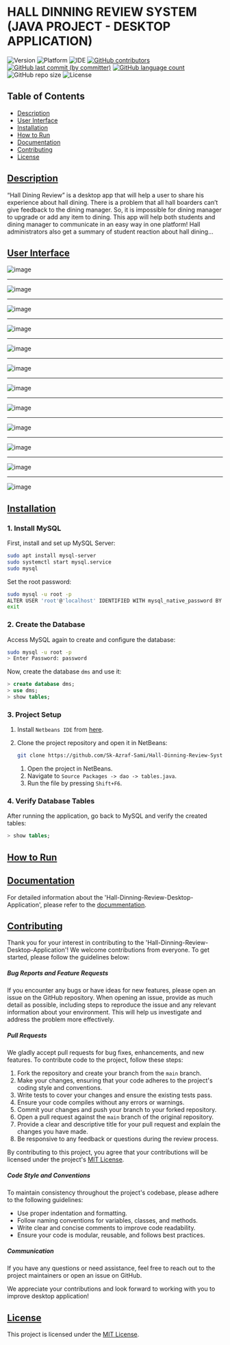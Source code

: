 # HALL DINNING REVIEW SYSTEM (JAVA PROJECT - DESKTOP APPLICATION)

![Version](https://img.shields.io/badge/Version-1.0-blue.svg?style=plastic&logo=appveyor&logoColor=white&color=blueviolet)
![Platform](https://img.shields.io/badge/Platform-Windows%20%7C%20Linux-blue.svg?style=plastic&logo=windows&logoColor=white&color=green)
![IDE](https://img.shields.io/badge/IDE-NetBeans-brightgreen.svg?style=plastic&logo=apache-netbeans-ide&logoColor=white&color=yellowgreen)
[![GitHub contributors](https://img.shields.io/github/contributors-anon/Sk-Azraf-Sami/Hall-Dinning-Review-System?style=plastic&labelColor=&color=blue&logo=)](https://github.com/Sk-Azraf-Sami/Hall-Dinning-Review-System/graphs/contributors)
[![GitHub last commit (by committer)](https://img.shields.io/github/last-commit/Sk-Azraf-Sami/Hall-Dinning-Review-System?style=plastic&labelColor=&color=blue&logo=)](https://github.com/Sk-Azraf-Sami/Hall-Dinning-Review-System/commits/main)
[![GitHub language count](https://img.shields.io/github/languages/count/Sk-Azraf-Sami/Hall-Dinning-Review-System?style=plastic&labelColor=&color=blue&logo=)](https://github.com/Sk-Azraf-Sami/Hall-Dinning-Review-System/search?l=python&type=Code)
![GitHub repo size](https://img.shields.io/github/repo-size/Sk-Azraf-Sami/Hall-Dinning-Review-System?style=plastic)
![License](https://img.shields.io/badge/License-[MIT]-blue.svg?style=plastic&color=orange&logo=GitHub)



## Table of Contents 
- [Description](#description)
- [User Interface](#user-interface)
- [Installation](#installation)
- [How to Run](#how-to-run)
- [Documentation](#documentation)
- [Contributing](#contributing)
- [License](#license)

## [Description](#description)
“Hall Dining Review” is a desktop app that will help a user to share his experience about hall dining. There is a problem that all hall boarders can’t give feedback to the dining manager. So, it is impossible for dining manager to upgrade or add any item to dining. This app will help both students and dining manager to communicate in an easy way in one platform! Hall administrators also get a summary of student reaction about hall dining…

## [User Interface](#user-interface)
![image](https://github.com/user-attachments/assets/4918e977-26bd-4266-85ed-30d1d0e5f4e8)

------------

![image](https://github.com/user-attachments/assets/3cbd86d4-e62c-4d67-bdf6-76336a852419)

---------------

![image](https://github.com/user-attachments/assets/12cd1e34-87be-439d-aa7b-f259bd4a65e0)

-------

![image](https://github.com/user-attachments/assets/2b312760-7887-4b63-8f63-e0566cc9776e)

------------------

![image](https://github.com/user-attachments/assets/424fbce2-18d5-406e-8ee4-9b3e21e2717a)

---------------

![image](https://github.com/user-attachments/assets/6c1e04d9-d077-438a-8fae-7bdc442c29c5)

-----------------

![image](https://github.com/user-attachments/assets/484de63e-7389-421d-9b44-905936cd5b53)

----------------

![image](https://github.com/user-attachments/assets/a30d1fd6-b77f-46c4-b673-d2be12b75b2f)

---------------

![image](https://github.com/user-attachments/assets/2e9df894-abb0-4748-95e2-75d3130b9f91)

--------------

![image](https://github.com/user-attachments/assets/15b2ff3a-6313-4adf-b09b-540e4bdb4312)

-----------

![image](https://github.com/user-attachments/assets/982ab7f4-3567-423e-b65d-5e46ef9e1bf8)

-----------

![image](https://github.com/user-attachments/assets/7b177d93-e8fc-4488-a655-9111f22f0d38)



## [Installation](#installation)

### 1. Install MySQL
   First, install and set up MySQL Server:
   ```bash
   sudo apt install mysql-server
   sudo systemctl start mysql.service
   sudo mysql
   ```
   Set the root password:
   ```bash
   sudo mysql -u root -p
   ALTER USER 'root'@'localhost' IDENTIFIED WITH mysql_native_password BY 'password';
   exit
   ```

### 2. Create the Database
   Access MySQL again to create and configure the database:
   ```bash
   sudo mysql -u root -p
   > Enter Password: password
   ```
   Now, create the database `dms` and use it:
   ```sql
   > create database dms;
   > use dms;
   > show tables;
   ```

### 3. Project Setup

1. Install `Netbeans IDE` from [here](https://netbeans.apache.org/front/main/index.html).
   
2. Clone the project repository and open it in NetBeans:
   ```bash
   git clone https://github.com/Sk-Azraf-Sami/Hall-Dinning-Review-System.git
   ```
      1. Open the project in NetBeans.
      2. Navigate to `Source Packages -> dao -> tables.java`.
      3. Run the file by pressing `Shift+F6`.

### 4. Verify Database Tables
   After running the application, go back to MySQL and verify the created tables:
   ```sql
   > show tables;
   ```


##  [How to Run](#how-to-run)


## [Documentation](#documentation)

For detailed information about the 'Hall-Dinning-Review-Desktop-Application', please refer to the [docummentation](Hall-Dining-Review-Java-Project.pdf).


## [Contributing](#contributing)

Thank you for your interest in contributing to the 'Hall-Dinning-Review-Desktop-Application'! We welcome contributions from everyone. To get started, please follow the guidelines below:

##### Bug Reports and Feature Requests

If you encounter any bugs or have ideas for new features, please open an issue on the GitHub repository. When opening an issue, provide as much detail as possible, including steps to reproduce the issue and any relevant information about your environment. This will help us investigate and address the problem more effectively.

##### Pull Requests

We gladly accept pull requests for bug fixes, enhancements, and new features. To contribute code to the project, follow these steps:

1. Fork the repository and create your branch from the `main` branch.
2. Make your changes, ensuring that your code adheres to the project's coding style and conventions.
3. Write tests to cover your changes and ensure the existing tests pass.
4. Ensure your code compiles without any errors or warnings.
5. Commit your changes and push your branch to your forked repository.
6. Open a pull request against the `main` branch of the original repository.
7. Provide a clear and descriptive title for your pull request and explain the changes you have made.
8. Be responsive to any feedback or questions during the review process.

By contributing to this project, you agree that your contributions will be licensed under the project's [MIT License](https://opensource.org/licenses/MIT).

##### Code Style and Conventions

To maintain consistency throughout the project's codebase, please adhere to the following guidelines:

- Use proper indentation and formatting.
- Follow naming conventions for variables, classes, and methods.
- Write clear and concise comments to improve code readability.
- Ensure your code is modular, reusable, and follows best practices.

##### Communication

If you have any questions or need assistance, feel free to reach out to the project maintainers or open an issue on GitHub.

We appreciate your contributions and look forward to working with you to improve desktop application!


## [License](#license)

This project is licensed under the [MIT License](https://opensource.org/licenses/MIT).
